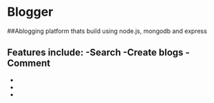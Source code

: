 # Blogger

##Ablogging platform thats build using node.js, mongodb and express


Features include:
-Search
-Create blogs
-Comment
-
-
-
-
